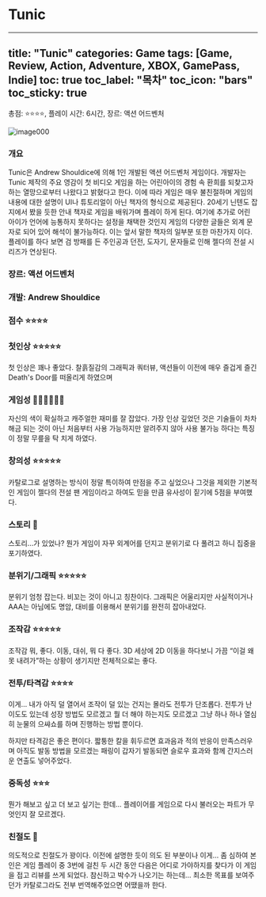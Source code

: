 # Tunic

---
title: "Tunic"
categories: Game
tags: [Game, Review, Action, Adventure, XBOX, GamePass, Indie]
toc: true
toc_label: "목차"
toc_icon: "bars"
toc_sticky: true
---

총점: ⭐⭐⭐⭐, 플레이 시간: 6시간, 장르: 액션 어드벤처

![image000](https://github.com/hojun313/hojun313.github.io/assets/41545780/b38a453b-769b-4d9d-bb5c-59e784e27e56)

### 개요

Tunic은 Andrew Shouldice에 의해 1인 개발된 액션 어드벤처 게임이다. 개발자는 Tunic 제작의 주요 영감이 첫 비디오 게임을 하는 어린아이의 경험 속 환희를 되찾고자 하는 열망으로부터 나왔다고 밝혔다고 한다. 이에 따라 게임은 매우 불친절하며 게임의 내용에 대한 설명이 UI나 튜토리얼이 아닌 책자의 형식으로 제공된다. 20세기 닌텐도 잡지에서 봤을 듯한 안내 책자로 게임을 배워가며 플레이 하게 된다. 여기에 추가로 어린 아이가 언어에 능통하지 못하다는 설정을 채택한 것인지 게임의 다양한 글들은 외계 문자로 되어 있어 해석이 불가능하다. 이는 앞서 말한 책자의 일부분 또한 마찬가지 이다. 플레이를 하다 보면 검 방패를 든 주인공과 던전, 도자기, 문자들로 인해 젤다의 전설 시리즈가 연상된다.

### 장르: 액션 어드벤처

### 개발: Andrew Shouldice

### 점수 ⭐⭐⭐⭐

### 첫인상 ⭐⭐⭐⭐⭐

첫 인상은 꽤나 좋았다. 찰흙질감의 그래픽과 쿼터뷰, 액션들이 이전에 매우 즐겁게 즐긴 Death's Door를 떠올리게 하였으며 

### 게임성 💎💎💎💎💎💎

자신의 색이 확실하고 캐주얼한 재미를 잘 잡았다. 가장 인상 깊었던 것은 기술들이 차차 해금 되는 것이 아닌 처음부터 사용 가능하지만 알려주지 않아 사용 불가능 하다는 특징이 정말 무릎을 탁 치게 하였다. 

### 창의성 ⭐⭐⭐⭐⭐

카탈로그로 설명하는 방식이 정말 특이하여 만점을 주고 싶었으나 그것을 제외한 기본적인 게임이 젤다의 전설 팬 게임이라고 하여도 믿을 만큼 유사성이 짙기에 5점을 부여했다.

### 스토리 **💩**

스토리…가 있었나? 뭔가 게임이 자꾸 외계어를 던지고 분위기로 다 풀려고 하니 집중을 포기하였다.

### 분위기/그래픽 ⭐⭐⭐⭐⭐

분위기 엄청 잡는다. 비꼬는 것이 아니고 칭찬이다. 그래픽은 어울리지만 사실적이거나 AAA는 아님에도 명암, 대비를 이용해서 분위기를 완전히 잡아내었다.

### 조작감 ⭐⭐⭐⭐⭐

조작감 뭐, 좋다. 이동, 대쉬, 뭐 다 좋다. 3D 세상에 2D 이동을 하다보니 가끔 “이걸 왜 못 내려가”하는 상황이 생기지만 전체적으로는 좋다.

### 전투/타격감 ⭐⭐⭐⭐

이게… 내가 아직 덜 열어서 조작이 덜 있는 건지는 몰라도 전투가 단조롭다. 전투가 난이도도 있는데 성장 방법도 모르겠고 뭘 더 해야 하는지도 모르겠고 그냥 하나 하나 열심히 눈물의 으쌰쇼를 하며 진행하는 방법 뿐이다.

하지만 타격감은 좋은 편이다. 짧퉁한 칼을 휘두르면 효과음과 적의 반응이 만족스러우며 아직도 발동 방법을 모르겠는 패링이 갑자기 발동되면 슬로우 효과와 함께 간지스러운 연출도 넣어주었다.

### 중독성 ⭐⭐⭐

뭔가 해보고 싶고 더 보고 싶기는 한데… 플레이어를 게임으로 다시 불러오는 파트가 무엇인지 잘 모르겠다.

### 친절도 🌟

의도적으로 친절도가 꽝이다. 이전에 설명한 듯이 의도 된 부분이나 이게… 좀 심하여 본인은 게임 플레이 중 3번에 걸친 두 시간 동안 다음은 어디로 가야하지를 찾다가 이 게임을 접고 리뷰를 쓰게 되었다. 참신하고 박수가 나오기는 하는데… 최소한 목표를 보여주던가 카탈로그라도 전부 번역해주었으면 어땠을까 한다.
